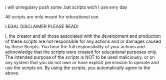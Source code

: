 i will unregulary push some .bat scripts wich I use evry day  

All scripts are only meant for educational use. 

LEGAL DISCLAIMER PLEASE READ!

I, the creator and all those associated with the development and production of these scripts are not responsible for any actions and or damages caused by these Scripts. You bear the full responsibility of your actions and acknowledge that the scripts were created for educational purposes only. The intended purpose of the scripts is NOT to be used maliciously, or on any system that you do not own or have explicit permission to operate and use the scripts on. By using the scripts, you automatically agree to the above.